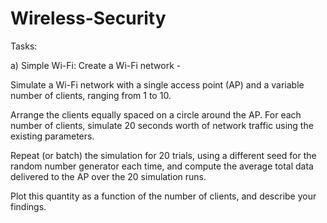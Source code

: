 # Wireless-Security

Tasks:

a) Simple Wi-Fi: Create a Wi-Fi network -


Simulate a Wi-Fi network with a single access point (AP) and a variable number of clients, ranging from 1 to 10.

Arrange the clients equally spaced on a circle around the AP. For each number of clients, simulate 20 seconds worth of network
traffic using the existing parameters. 

Repeat (or batch) the simulation for 20 trials, using a different seed for the random number generator each time, and compute the average total data delivered to the AP over the 20 simulation runs.

Plot this quantity as a function of the number of
clients, and describe your findings.
